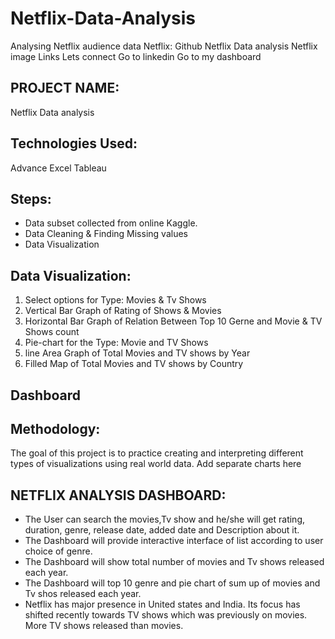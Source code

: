 # Netflix-Data-Analysis
Analysing Netflix audience data
Netflix: Github
Netflix Data analysis
Netflix image
Links
Lets connect 
Go to linkedin
Go to my dashboard

## PROJECT NAME:
Netflix Data analysis

## Technologies Used:
Advance Excel
Tableau

## Steps:
* Data subset collected from online Kaggle.
* Data Cleaning & Finding Missing values
* Data Visualization

## Data Visualization:
1) Select options for Type: Movies & Tv Shows
2) Vertical Bar Graph of Rating of Shows & Movies
3) Horizontal Bar Graph of Relation Between Top 10 Gerne and Movie & TV Shows count
4) Pie-chart for the Type: Movie and TV Shows
5) line Area Graph of Total Movies and TV shows by Year
6) Filled Map of Total Movies and TV shows by Country

## Dashboard




## Methodology:
The goal of this project is to practice creating and interpreting different types of visualizations using real world data. 
Add separate charts here

## NETFLIX ANALYSIS DASHBOARD:
* The User can search the movies,Tv show and he/she will get rating, duration, genre, release date, added date and Description about it.
* The Dashboard will provide interactive interface of list according to user choice of genre.
* The Dashboard will show total number of movies and Tv shows released each year.
* The Dashboard will top 10 genre and pie chart of sum up of movies and Tv shos released each year.
* Netflix has major presence in United states and India. Its focus has shifted recently towards TV shows which was previously on movies. More TV shows released than movies.


